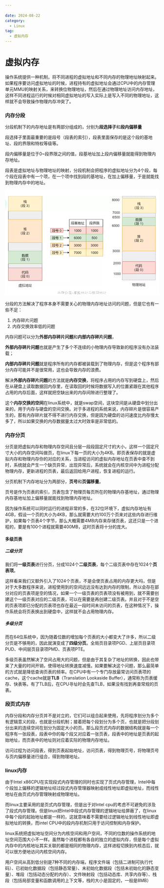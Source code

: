 ```yaml
---
 
date: 2024-08-22
category:
  - Linux
tag:
  - 虚拟内存
---
```

# 虚拟内存

操作系统提供一种机制，将不同进程的虚拟地址和不同内存的物理地址映射起来。如果程序要访问虚拟地址的时候，进程持有的虚拟地址会通过CPU中的内存管理单元MMU的映射关系，来转换位物理地址，然后在通过物理地址访问内存地址，这样不同进程运行的时候对相同虚拟地址的写入实际上是写入不同的物理地址，这样就不会导致操作物理内存冲突了。

### 内存分段

分段机制下的内存地址是有两部分组成的，分别为**段选择子**和**段内偏移量**

段选择子里面最重要的是段号（段表的索引），段表里面保存的是这个段的基地址、段的界限和特权等级等。

段内偏移量是位于0~段界限之间的值，段基地址加上段内偏移量就能得到物理内存地址。

段表是虚拟地址与物理地址的映射，分段机制会把程序的虚拟地址分为4个段，每个段在段表中有一个项，在一个项中找到段的基地址，在加上偏移量，于是就能找到物理内存中的地址。

![image-20211111211400458](./image-20211111211400458.png)

分段的方法解决了程序本身不需要关心的物理内存地址访问的问题，但是它也有一些不足：

1. 内存碎片问题
2. 内存交换效率低的问题

内存问题可以分为**外部内存碎片问题**和**内部内存碎片问题**，

**外部内存碎片问题**也就是产生了多个不连续的小物理内存导致新的程序没有办法装载；

**内部内存碎片问题**就是程序所有的内存都被装载到了物理内存，但是这个程序有部分内存可能并不是很常用，这也会导致内存的浪费。

解决**外部内存碎片问题**的方法就是**内存交换**，将程序占用的内存写到硬盘上，然后在从硬盘上读取数据回内存里，在读取回的时候将数据写入的位置紧跟在其他程序占用的内存后面，这样就把空缺出来的内存间隙进行整理了。

这个**内存交换的空间**在linux系统中，就是swap空间，这块空间是从硬盘中划分出来的，用于内存与硬盘的空间交换。对于多进程的系统来说，内存碎片是很容易产生的，那有内存碎片就不得不进行内存交换，但是因为硬盘的访问速度比内存慢太多了，所以如果交换的内存数据量太过大时效率是非常低的。



### 内存分页

分页是把虚拟内存和物理内存空间且分层一段段固定尺寸的大小，这样一个固定尺寸大小的内存空间叫做页，在linux下每一页的大小为4KB。即页表保存的就是虚拟内存和物理内存你的对应的关系，当进程访问的虚拟内存地址在页表中查不到时，系统就会产生一个缺页异常，出现异常后，系统就会在内核空间中为进程分配物理内存，更新进程的页表，最后返回给用户进程，恢复进程的运行。

分页机制下内存地址分为两部分，**页号**和**页偏移量**。

页号是作为页表的索引，页表包含了物理页每页所在的物理内存基地址，通过物理内存基地址加上偏移量就能找到物理内存地址。

因为操作系统可以同时运行的进程非常的多，在32位环境下，虚拟内存地址有4GB，假设一个页的大小为4KB，那么就需要大约100万个页来对这些内存进行维护，如果每个页表4个字节，那么大概需要4MB内存来存储页表，这还只是一个进程的，要是有100个进程就需要400MB，这时页表将十分的庞大。



#### 多级页表

##### 二级分页

我们将**一级页表**进行分页，分成1024个**二级页表**，每个二级页表中存在1024个**页表项**。

这样看来我们又额外引入了1024个页表，不是会使页表占用的内存更大吗，但是对于大多数程序来说，进程使用到的空间远远没有达到内存的限制，所以会存在部分对应的页表项是空的情况，如果一个一级页表的页表项没有被用到，就不需要创建这个一级页表对应的二级页表，可以在需要是再创建二级页表。并且对于不是空的页表项即已分配的页表项也存在最近一段时间未访问的页表，在这种情况下，操作系统会将页表换出到硬盘中，这样就不会占用物理内存。

##### 多级分页

而在64位系统中，因为随着位数的增加每个页表的大小都变大了许多，所以二级分页是不够用的，因此就演变成了**四级分页**。全局页目录项PGD、上层页目录项PUD、中间层页目录项PMD、页表项PTE。

多级页表虽然解决了空间占用大的问题，但是由于其复杂了地址的转换，因此也带来了大量的时间开销，使得地址转换速度减慢。如果要解决这个问题，那么最简单的方式就是降低查询页表的频率。在CPU中有一个专门存放最常访问页表项的cache，这个cache就是**TLB**（Translation Lookaside Buffer），通常称为页表缓存、快表等。有了TLB后，在CPU寻址时会先查TLB，如果没有找到再查常规的页表。

### 段页式内存

内存分段和内存分页并不是对立的，它们可以组合起来使用，先将程序划分为多个有逻辑意义的段，也就是分段机制；接着把每个段划分为多个页，也就是把分段划分出来的连续空间在划分为固定大小的页。那么段页式内存的数据结构就是每一个程序有一张段表，段表中你的每个段又对应着一张页表，段表中的地址是页表的起始地址，而页表中的地址则对应着实际的物理内存地址。

访问过程为访问段表，得到页表起始地址，访问页表，得到物理页号，将物理页号与页内偏移量进行组合，得到物理地址。

### linux内存

由于Intel x86CPU在实现段式内存管理的同时也实现了页式内存管理，Intel中每个段加上偏移的逻辑地址经过段式内存管理器映射成线性地址即虚拟地址，而线性地址在由页式内存管理映射成物理地址。

而linux主要采用的是页式内存管理，但是出于对Intel cpu的考虑不可避免的涉及了段式内存管理。但是linux把Intel中段式内存管理的逻辑地址给屏蔽了，在linux中每个段的起始地址都是一样的，这就意味着不需要经过逻辑地址到线性地址即虚拟地址的转换，而intel CPU中的段内存机制只用于访问控制和内存保护。

linux系统把虚拟地址空间分为内核空间和用户空间，不同的位数的操作系统的地址空间范围大小不一样。虽然每个进程都有各自的独立的虚拟内存，但是每个虚拟内存中的内核地址其实关联的都是相同的物理内存，这样进程切换到内核态后，就可以很方便地访问内核空间内存。

用户空间从高到低分别是7种不同的内存端，程序文件端（包括二进制可执行代码）、已初始化数据段（包括静态常量）、未初始化数据段（包括未初始化的静态变量）、堆段（包括动态分配的内存）、文件映射段（包括动态库、共享内存等）、栈段（包括局部变量和函数调用的上下文等，栈的大小是固定的，一般是8MB）
